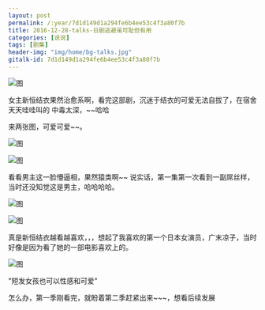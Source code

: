 ```yaml
---
layout: post
permalink: /:year/7d1d149d1a294fe6b4ee53c4f3a80f7b
title: 2016-12-28-talks-日剧逃避虽可耻但有用
categories: [说说]
tags: [剧集]
header-img: "img/home/bg-talks.jpg"
gitalk-id: 7d1d149d1a294fe6b4ee53c4f3a80f7b
---
```


![图](http://image.linxingyang.net/image/note/2016-12-28-talks/01.jpg)


女主新恒结衣果然治愈系啊，看完这部剧，沉迷于结衣的可爱无法自拔了，在宿舍天天哇哇叫的
中毒太深，~~哈哈

来两张图，可爱可爱~~。

![图](http://image.linxingyang.net/image/note/2016-12-28-talks/02.png)

![图](http://image.linxingyang.net/image/note/2016-12-28-talks/01.png)



看看男主这一脸懵逼相，果然猿类啊~~ 说实话，第一集第一次看到一副屌丝样，
当时还没知觉这是男主，哈哈哈哈。

![图](http://image.linxingyang.net/image/note/2016-12-28-talks/03.png)

![图](http://image.linxingyang.net/image/note/2016-12-28-talks/04.png)



真是新恒结衣越看越喜欢，，，想起了我喜欢的第一个日本女演员，广末凉子，当时
好像是因为看了她的一部电影喜欢上的。

![图](http://image.linxingyang.net/image/note/2016-12-28-talks/gmlz.jpg)


"短发女孩也可以性感和可爱"


怎么办，第一季刚看完，就盼着第二季赶紧出来~~~，想看后续发展